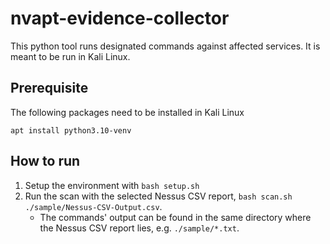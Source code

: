 # nvapt-evidence-collector
This python tool runs designated commands against affected services. It is meant to be run in Kali Linux. 

## Prerequisite
The following packages need to be installed in Kali Linux
```
apt install python3.10-venv
```

## How to run
1. Setup the environment with `bash setup.sh`
1. Run the scan with the selected Nessus CSV report, `bash scan.sh ./sample/Nessus-CSV-Output.csv`.
    * The commands' output can be found in the same directory where the Nessus CSV report lies, e.g. `./sample/*.txt`. 
